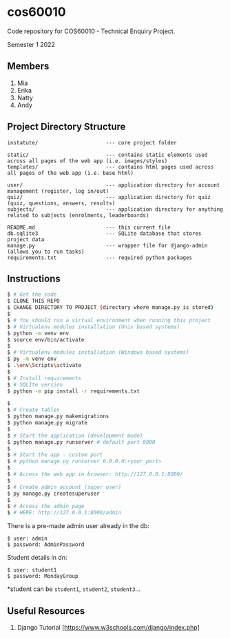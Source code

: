 # cos60010
Code repository for COS60010 - Technical Enquiry Project.

Semester 1 2022

## Members
1. Mia
2. Erika
3. Natty
4. Andy

## Project Directory Structure

```
instatute/                      --- core project folder

static/                         --- contains static elements used across all pages of the web app (i.e. images/styles)
templates/                      --- contains html pages used across all pages of the web app (i.e. base html)

user/                           --- application directory for account management (register, log in/out)
quiz/                           --- application directory for quiz (quiz, questions, answers, results)
subjects/                       --- application directory for anything related to subjects (enrolments, leaderboards)

README.md                       --- this current file
db.sqlite3                      --- SQLite database that stores project data
manage.py                       --- wrapper file for django-admin (allows you to run tasks)
requirements.txt                --- required python packages

```

## Instructions

```bash
$ # Get the code
$ CLONE THIS REPO
$ CHANGE DIRECTORY TO PROJECT (directory where manage.py is stored)
$
$ # You should run a virtual environment when running this project 
$ # Virtualenv modules installation (Unix based systems)
$ python -m venv env 
$ source env/bin/activate
$
$ # Virtualenv modules installation (Windows based systems)
$ py -m venv env 
$ .\env\Scripts\activate
$
$ # Install requirements
$ # SQLIte version
$ python -m pip install -r requirements.txt

$
$ # Create tables
$ python manage.py makemigrations
$ python manage.py migrate
$
$ # Start the application (development mode)
$ python manage.py runserver # default port 8000
$
$ # Start the app - custom port 
$ # python manage.py runserver 0.0.0.0:<your_port>
$
$ # Access the web app in browser: http://127.0.0.1:8000/
$
$ # Create admin account (super user)
$ py manage.py createsuperuser
$ 
$ # Access the admin page
$ # HERE: http://127.0.0.1:8000/admin

```

There is a pre-made admin user already in the db:

```
$ user: admin
$ password: AdminPassword
```


Student details in dn:
```
$ user: student1
$ password: MondayGroup
```
*student can be ```student1```, ```student2```, ```student3```...

## Useful Resources

1. Django Tutorial [https://www.w3schools.com/django/index.php]

